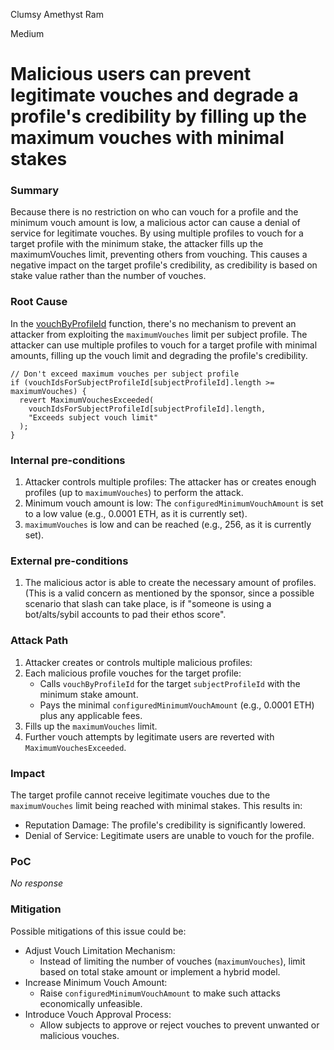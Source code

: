 Clumsy Amethyst Ram

Medium

# Malicious users can prevent legitimate vouches and degrade a profile's credibility by filling up the maximum vouches with minimal stakes

### Summary

Because there is no restriction on who can vouch for a profile and the minimum vouch amount is low, a malicious actor can cause a denial of service for legitimate vouches. By using multiple profiles to vouch for a target profile with the minimum stake, the attacker fills up the maximumVouches limit, preventing others from vouching. This causes a negative impact on the target profile's credibility, as credibility is based on stake value rather than the number of vouches.


### Root Cause

In the [vouchByProfileId](https://github.com/sherlock-audit/2024-11-ethos-network-ii/blob/main/ethos/packages/contracts/contracts/EthosVouch.sol#L330-L415) function, there's no mechanism to prevent an attacker from exploiting the `maximumVouches` limit per subject profile. The attacker can use multiple profiles to vouch for a target profile with minimal amounts, filling up the vouch limit and degrading the profile's credibility.

```solidity
// Don't exceed maximum vouches per subject profile
if (vouchIdsForSubjectProfileId[subjectProfileId].length >= maximumVouches) {
  revert MaximumVouchesExceeded(
    vouchIdsForSubjectProfileId[subjectProfileId].length,
    "Exceeds subject vouch limit"
  );
}

```

### Internal pre-conditions

1. Attacker controls multiple profiles: The attacker has or creates enough profiles (up to `maximumVouches`) to perform the attack.
2. Minimum vouch amount is low: The `configuredMinimumVouchAmount` is set to a low value (e.g., 0.0001 ETH, as it is currently set).
3. `maximumVouches` is low and can be reached (e.g., 256, as it is currently set).


### External pre-conditions

1. The malicious actor is able to create the necessary amount of profiles. (This is a valid concern as mentioned by the sponsor, since a possible scenario that slash can take place, is if "someone is using a bot/alts/sybil accounts to pad their ethos score".


### Attack Path

1. Attacker creates or controls multiple malicious profiles:
2. Each malicious profile vouches for the target profile:
    - Calls `vouchByProfileId` for the target `subjectProfileId` with the minimum stake amount.
    - Pays the minimal `configuredMinimumVouchAmount` (e.g., 0.0001 ETH) plus any applicable fees.
3. Fills up the `maximumVouches` limit.
4. Further vouch attempts by legitimate users are reverted with `MaximumVouchesExceeded`.


### Impact

The target profile cannot receive legitimate vouches due to the `maximumVouches` limit being reached with minimal stakes. This results in:

- Reputation Damage: The profile's credibility is significantly lowered.
- Denial of Service: Legitimate users are unable to vouch for the profile.

### PoC

_No response_

### Mitigation

Possible mitigations of this issue could be:

- Adjust Vouch Limitation Mechanism:
    - Instead of limiting the number of vouches (`maximumVouches`), limit based on total stake amount or implement a hybrid model.
- Increase Minimum Vouch Amount:
    - Raise `configuredMinimumVouchAmount` to make such attacks economically unfeasible.
- Introduce Vouch Approval Process:
    - Allow subjects to approve or reject vouches to prevent unwanted or malicious vouches.    
